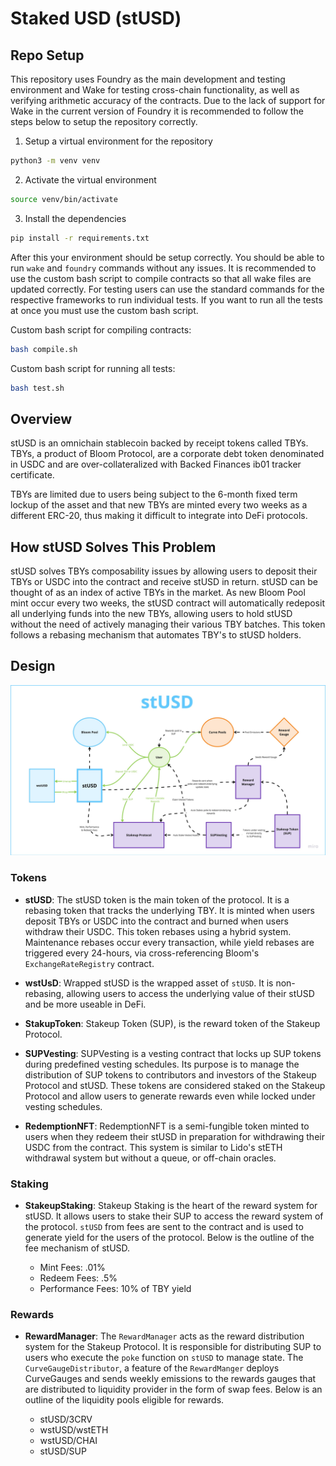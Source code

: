 # Staked USD (stUSD)

## Repo Setup

This repository uses Foundry as the main development and testing environment and Wake for testing cross-chain functionality, as well as verifying arithmetic accuracy of the contracts. Due to the lack of support for Wake in the current version of Foundry it is recommended to follow the steps below to setup the repository correctly.

1. Setup a virtual environment for the repository

```bash
python3 -m venv venv
```

2. Activate the virtual environment

```bash
source venv/bin/activate
```

3. Install the dependencies

```bash
pip install -r requirements.txt
```

After this your environment should be setup correctly. You should be able to run `wake` and `foundry` commands without any issues. It is recommended to use the custom bash script to compile contracts so that all wake files are updated correctly. For testing users can use the standard commands for the respective frameworks to run individual tests. If you want to run all the tests at once you must use the custom bash script.

Custom bash script for compiling contracts:

```bash
bash compile.sh
```

Custom bash script for running all tests:

```bash
bash test.sh
```

## Overview

stUSD is an omnichain stablecoin backed by receipt tokens called TBYs. TBYs, a product of Bloom Protocol, are a corporate debt token denominated in USDC and are over-collateralized with Backed Finances ib01 tracker certificate.

TBYs are limited due to users being subject to the 6-month fixed term lockup of the asset and that new TBYs are minted every two weeks as a different ERC-20, thus making it difficult to integrate into DeFi protocols.

## How stUSD Solves This Problem

stUSD solves TBYs composability issues by allowing users to deposit their TBYs or USDC into the contract and receive stUSD in return. stUSD can be thought of as an index of active TBYs in the market. As new Bloom Pool mint occur every two weeks, the stUSD contract will automatically redeposit all underlying funds into the new TBYs, allowing users to hold stUSD without the need of actively managing their various TBY batches. This token follows a rebasing mechanism that automates TBY's to stUSD holders.

## Design

![stUSD Design](./stUsd-architecture.jpeg)

### Tokens

- **stUSD**: The stUSD token is the main token of the protocol. It is a rebasing token that tracks the underlying TBY. It is minted when users deposit TBYs or USDC into the contract and burned when users withdraw their USDC. This token rebases using a hybrid system. Maintenance rebases occur every transaction, while yield rebases are triggered every 24-hours, via cross-referencing Bloom's `ExchangeRateRegistry` contract.

- **wstUsD**: Wrapped stUSD is the wrapped asset of `stUSD`. It is non-rebasing, allowing users to access the underlying value of their stUSD and be more useable in DeFi.

- **StakupToken**: Stakeup Token (SUP), is the reward token of the Stakeup Protocol.

- **SUPVesting**: SUPVesting is a vesting contract that locks up SUP tokens during predefined vesting schedules. Its purpose is to manage the distribution of SUP tokens to contributors and investors of the Stakeup Protocol and stUSD. These tokens are considered staked on the Stakeup Protocol and allow users to generate rewards even while locked under vesting schedules.

- **RedemptionNFT**: RedemptionNFT is a semi-fungible token minted to users when they redeem their stUSD in preparation for withdrawing their USDC from the contract. This system is similar to Lido's stETH withdrawal system but without a queue, or off-chain oracles.

### Staking

- **StakeupStaking**: Stakeup Staking is the heart of the reward system for stUSD. It allows users to stake their SUP to access the reward system of the protocol. `stUSD` from fees are sent to the contract and is used to generate yield for the users of the protocol. Below is the outline of the fee mechanism of stUSD.

  - Mint Fees: .01%
  - Redeem Fees: .5%
  - Performance Fees: 10% of TBY yield

### Rewards

- **RewardManager**: The `RewardManager` acts as the reward distribution system for the Stakeup Protocol. It is responsible for distributing SUP to users who execute the `poke` function on `stUSD` to manage state. The `CurveGaugeDistributor`, a feature of the `RewardManger` deploys CurveGauges and sends weekly emissions to the rewards gauges that are distributed to liquidity provider in the form of swap fees. Below is an outline of the liquidity pools eligible for rewards.

  - stUSD/3CRV
  - wstUSD/wstETH
  - wstUSD/CHAI
  - stUSD/SUP
